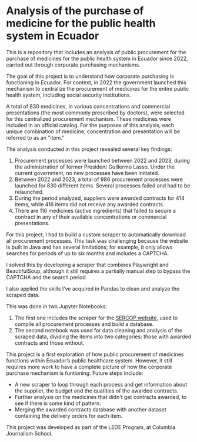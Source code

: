 # Analysis of the purchase of medicine for the public health system in Ecuador

This is a repository that includes an analysis of public procurement for the purchase of medicines for the public health system in Ecuador since 2022, carried out through corporate purchasing mechanisms.

The goal of this project is to understand how corporate purchasing is functioning in Ecuador. For context, in 2022 the government launched this mechanism to centralize the procurement of medicines for the entire public health system, including social security institutions. 

A total of 830 medicines, in various concentrations and commercial presentations (the most commonly prescribed by doctors), were selected for this centralized procurement mechanism. These medicines were included in an official catalog. For the purposes of this analysis, each unique combination of medicine, concentration and presentation will be referred to as an "item."

The analysis conducted in this project revealed several key findings:
1. Procurement processes were launched between 2022 and 2023, during the administration of former President Guillermo Lasso. Under the current government, no new processes have been initiated.
2. Between 2022 and 2023, a total of 986 procurement processes were launched for 830 different items. Several processes failed and had to be relaunched.
3. During the period analyzed, suppliers were awarded contracts for 414 items, while 416 items did not receive any awarded contracts.
4. There are 116 medicines (active ingredients) that failed to secure a contract in any of their available concentrations or commercial presentations.

For this project, I had to build a custom scraper to automatically download all procurement processes. This task was challenging because the website is built in Java and has several limitations; for example, it only allows searches for periods of up to six months and includes a CAPTCHA.

I solved this by developing a scraper that combines Playwright and BeautifulSoup, although it still requires a partially manual step to bypass the CAPTCHA and the search period.

I also applied the skills I’ve acquired in Pandas to clean and analyze the scraped data.

This was done in two Jupyter Notebooks:
1. The first one includes the scraper for the [SERCOP website](https://modulocomprascorporativas.compraspublicas.gob.ec/ProcesoContratacion/compras/PC/buscarProceso.cpe?sg=1#), used to compile all procurement processes and build a database.
2. The second notebook was used for data cleaning and analysis of the scraped data, dividing the items into two categories: those with awarded contracts and those without.

This project is a first exploration of how public procurement of medicines functions within Ecuador’s public healthcare system. However, it still requires more work to have a complete picture of how the corporate purchase mechanism is funtioning. Future steps include:
- A new scraper to loop through each process and get information about the supplier, the budget and the quatities of the awarded contracts.
- Further analysis on the medicines that didn't get contracts awarded, to see if there is some kind of pattern.
- Merging the awarded contracts database with another dataset containing the delivery orders for each item.

This project was developed as part of the LEDE Program, at Columbia Journalism School.